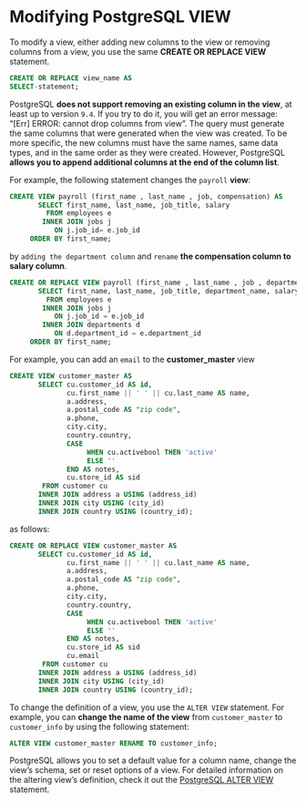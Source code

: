 # Modifying PostgreSQL VIEW

To modify a view, either adding new columns to the view or removing columns from a view, you use the same **CREATE OR REPLACE VIEW** statement.

```SQL
CREATE OR REPLACE view_name AS
SELECT-statement;
```

PostgreSQL **does not support removing an existing column in the view**, at least up to version `9.4`. If you try to do it, you will get an error message: “[Err] ERROR:  cannot drop columns from view”. The query must generate the same columns that were generated when the view was created. To be more specific, the new columns must have the same names, same data types, and in the same order as they were created. However, PostgreSQL **allows you to append additional columns at the end of the column list**.

For example, the following statement changes the `payroll` **view**:

```SQL  
CREATE VIEW payroll (first_name , last_name , job, compensation) AS
       SELECT first_name, last_name, job_title, salary
         FROM employees e
        INNER JOIN jobs j
           ON j.job_id= e.job_id
     ORDER BY first_name;
```

by `adding the department column` and `rename` **the compensation column to salary column**.

```SQL
CREATE OR REPLACE VIEW payroll (first_name , last_name , job , department , salary) AS
       SELECT first_name, last_name, job_title, department_name, salary
         FROM employees e
        INNER JOIN jobs j
           ON j.job_id = e.job_id
        INNER JOIN departments d
           ON d.department_id = e.department_id
     ORDER BY first_name;
```

For example, you can add an `email` to the **customer_master**  view

```SQL
CREATE VIEW customer_master AS
       SELECT cu.customer_id AS id,
              cu.first_name || ' ' || cu.last_name AS name,
              a.address,
              a.postal_code AS "zip code",
              a.phone,
              city.city,
              country.country,
              CASE
                   WHEN cu.activebool THEN 'active'
                   ELSE ''
              END AS notes,
              cu.store_id AS sid
        FROM customer cu
       INNER JOIN address a USING (address_id)
       INNER JOIN city USING (city_id)
       INNER JOIN country USING (country_id);
```
as follows:

```SQL
CREATE OR REPLACE VIEW customer_master AS
       SELECT cu.customer_id AS id,
              cu.first_name || ' ' || cu.last_name AS name,
              a.address,
              a.postal_code AS "zip code",
              a.phone,
              city.city,
              country.country,
              CASE
                   WHEN cu.activebool THEN 'active'
                   ELSE ''
              END AS notes,
              cu.store_id AS sid
              cu.email
        FROM customer cu
       INNER JOIN address a USING (address_id)
       INNER JOIN city USING (city_id)
       INNER JOIN country USING (country_id);
```

To change the definition of a view, you use the `ALTER VIEW` statement. For example, you can **change the name of the view** from `customer_master` to `customer_info` by using the following statement:

```SQL
ALTER VIEW customer_master RENAME TO customer_info;
```
PostgreSQL allows you to set a default value for a column name, change the view’s schema, set or reset options of a view. For detailed information on the altering view’s definition, check it out the [PostgreSQL ALTER VIEW](https://www.postgresqltutorial.com/postgresql-views/managing-postgresql-views/) statement.
